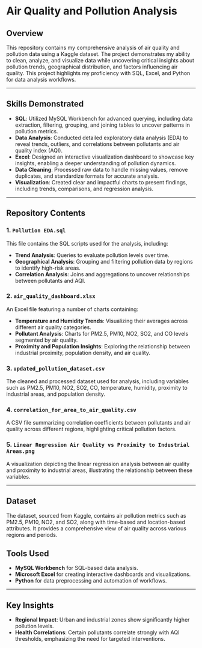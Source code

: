 # Air Quality and Pollution Analysis

## Overview
This repository contains my comprehensive analysis of air quality and pollution data using a Kaggle dataset. The project demonstrates my ability to clean, analyze, and visualize data while uncovering critical insights about pollution trends, geographical distribution, and factors influencing air quality. This project highlights my proficiency with SQL, Excel, and Python for data analysis workflows.

---

## Skills Demonstrated

- **SQL**: Utilized MySQL Workbench for advanced querying, including data extraction, filtering, grouping, and joining tables to uncover patterns in pollution metrics.
- **Data Analysis**: Conducted detailed exploratory data analysis (EDA) to reveal trends, outliers, and correlations between pollutants and air quality index (AQI).
- **Excel**: Designed an interactive visualization dashboard to showcase key insights, enabling a deeper understanding of pollution dynamics.
- **Data Cleaning**: Processed raw data to handle missing values, remove duplicates, and standardize formats for accurate analysis.
- **Visualization**: Created clear and impactful charts to present findings, including trends, comparisons, and regression analysis.

---

## Repository Contents

### 1. `Pollution EDA.sql`
This file contains the SQL scripts used for the analysis, including:
- **Trend Analysis**: Queries to evaluate pollution levels over time.
- **Geographical Analysis**: Grouping and filtering pollution data by regions to identify high-risk areas.
- **Correlation Analysis**: Joins and aggregations to uncover relationships between pollutants and AQI.

### 2. `air_quality_dashboard.xlsx`
An Excel file featuring a number of charts containing:
- **Temperature and Humidity Trends**: Visualizing their averages across different air quality categories.
- **Pollutant Analysis**: Charts for PM2.5, PM10, NO2, SO2, and CO levels segmented by air quality.
- **Proximity and Population Insights**: Exploring the relationship between industrial proximity, population density, and air quality.

### 3. `updated_pollution_dataset.csv`
The cleaned and processed dataset used for analysis, including variables such as PM2.5, PM10, NO2, SO2, CO, temperature, humidity, proximity to industrial areas, and population density.

### 4. `correlation_for_area_to_air_quality.csv`
A CSV file summarizing correlation coefficients between pollutants and air quality across different regions, highlighting critical pollution factors.

### 5. `Linear Regression Air Quality vs Proximity to Industrial Areas.png`
A visualization depicting the linear regression analysis between air quality and proximity to industrial areas, illustrating the relationship between these variables.

---

## Dataset
The dataset, sourced from Kaggle, contains air pollution metrics such as PM2.5, PM10, NO2, and SO2, along with time-based and location-based attributes. It provides a comprehensive view of air quality across various regions and periods.
## Tools Used
- **MySQL Workbench** for SQL-based data analysis.
- **Microsoft Excel** for creating interactive dashboards and visualizations.
- **Python** for data preprocessing and automation of workflows.

---

## Key Insights
- **Regional Impact**: Urban and industrial zones show significantly higher pollution levels.
- **Health Correlations**: Certain pollutants correlate strongly with AQI thresholds, emphasizing the need for targeted interventions.
